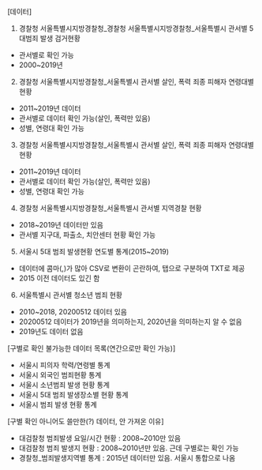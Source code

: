 [데이터]
1) 경찰청 서울특별시지방경찰청_경찰청 서울특별시지방경찰청_서울특별시 관서별 5대범죄 발생 검거현황
- 관서별로 확인 가능
- 2000~2019년

2) 경찰청 서울특별시지방경찰청_서울특별시 관서별 살인, 폭력 죄종 피해자 연령대별 현황
- 2011~2019년 데이터
- 관서별로 데이터 확인 가능(살인, 폭력만 있음)
- 성별, 연령대 확인 가능

3) 경찰청 서울특별시지방경찰청_서울특별시 관서별 살인, 폭력 죄종 피해자 연령대별 현황
- 2011~2019년 데이터
- 관서별로 데이터 확인 가능(살인, 폭력만 있음)
- 성별, 연령대 확인 가능

4) 경찰청 서울특별시지방경찰청_서울특별시 관서별 지역경찰 현황
- 2018~2019년 데이터만 있음
- 관서별 지구대, 파출소, 치안센터 현황 확인 가능

5) 서울시 5대 범죄 발생현황 연도별 통계(2015~2019)
- 데이터에 콤마(,)가 많아 CSV로 변환이 곤란하여, 탭으로 구분하여 TXT로 제공
- 2015 이전 데이터도 있긴 함

6) 서울특별시 관서별 청소년 범죄 현황
- 2010~2018, 20200512 데이터 있음
- 20200512 데이터가 2019년을 의미하는지, 2020년을 의미하는지 알 수 없음
- 2019년도 데이터 없음


[구별로 확인 불가능한 데이터 목록(연간으로만 확인 가능)]
- 서울시 피의자 학력/연령별 통계
- 서울시 외국인 범죄현황 통계
- 서울시 소년범죄 발생 현황 통계
- 서울시 5대 범죄 발생장소별 현황 통계
- 서울시 범죄 발생 현황 통계


[구별 확인 아니어도 쓸만한(?) 데이터, 안 가져온 이유]
- 대검찰청 범죄발생 요일/시간 현황 : 2008~2010만 있음
- 대검찰청 범죄 발생지 현황 : 2008~2010년만 있음. 근데 구별로는 확인 가능
- 경찰청_범죄발생지역별 통계 : 2015년 데이터만 있음. 서울시 통합으로 나옴
